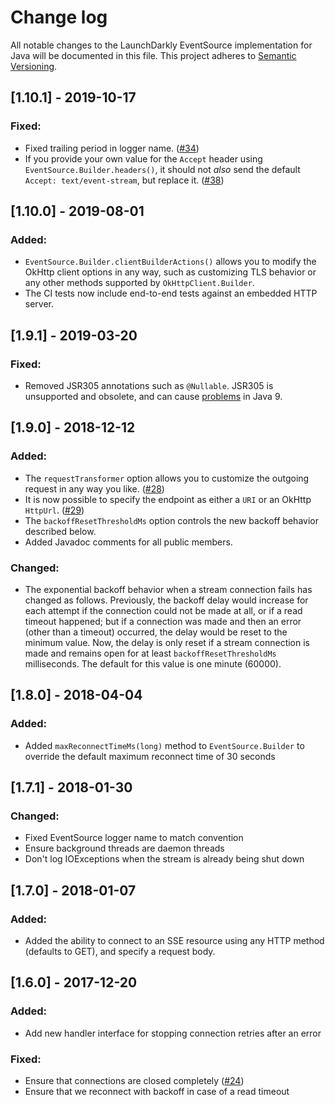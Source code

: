 # Change log

All notable changes to the LaunchDarkly EventSource implementation for Java will be documented in this file. This project adheres to [Semantic Versioning](http://semver.org).

## [1.10.1] - 2019-10-17
### Fixed:
- Fixed trailing period in logger name. ([#34](https://github.com/launchdarkly/okhttp-eventsource/issues/34))
- If you provide your own value for the `Accept` header using `EventSource.Builder.headers()`, it should not _also_ send the default `Accept: text/event-stream`, but replace it. ([#38](https://github.com/launchdarkly/okhttp-eventsource/issues/38))


## [1.10.0] - 2019-08-01
### Added:
- `EventSource.Builder.clientBuilderActions()` allows you to modify the OkHttp client options in any way, such as customizing TLS behavior or any other methods supported by `OkHttpClient.Builder`.
- The CI tests now include end-to-end tests against an embedded HTTP server.

## [1.9.1] - 2019-03-20
### Fixed:
- Removed JSR305 annotations such as `@Nullable`. JSR305 is unsupported and obsolete, and can cause [problems](https://blog.codefx.org/java/jsr-305-java-9/) in Java 9.

## [1.9.0] - 2018-12-12
### Added:
- The `requestTransformer` option allows you to customize the outgoing request in any way you like. ([#28](https://github.com/launchdarkly/okhttp-eventsource/issues/28))
- It is now possible to specify the endpoint as either a `URI` or an OkHttp `HttpUrl`. ([#29](https://github.com/launchdarkly/okhttp-eventsource/issues/29))
- The `backoffResetThresholdMs` option controls the new backoff behavior described below.
- Added Javadoc comments for all public members.

### Changed:
- The exponential backoff behavior when a stream connection fails has changed as follows. Previously, the backoff delay would increase for each attempt if the connection could not be made at all, or if a read timeout happened; but if a connection was made and then an error (other than a timeout) occurred, the delay would be reset to the minimum value. Now, the delay is only reset if a stream connection is made and remains open for at least `backoffResetThresholdMs` milliseconds. The default for this value is one minute (60000).

## [1.8.0] - 2018-04-04
### Added:
- Added `maxReconnectTimeMs(long)` method to `EventSource.Builder` to override the default maximum reconnect time of 30 seconds

## [1.7.1] - 2018-01-30
### Changed:
- Fixed EventSource logger name to match convention
- Ensure background threads are daemon threads
- Don't log IOExceptions when the stream is already being shut down

## [1.7.0] - 2018-01-07
### Added:
- Added the ability to connect to an SSE resource using any HTTP method (defaults to GET), and specify a request body.

## [1.6.0] - 2017-12-20
### Added:
- Add new handler interface for stopping connection retries after an error

### Fixed:
- Ensure that connections are closed completely ([#24](https://github.com/launchdarkly/okhttp-eventsource/pull/24))
- Ensure that we reconnect with backoff in case of a read timeout
